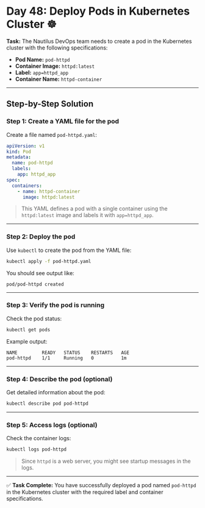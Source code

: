 # Day 48: Deploy Pods in Kubernetes Cluster ☸️

**Task:**
The Nautilus DevOps team needs to create a pod in the Kubernetes cluster with the following specifications:

* **Pod Name:** `pod-httpd`
* **Container Image:** `httpd:latest`
* **Label:** `app=httpd_app`
* **Container Name:** `httpd-container`

---

## Step-by-Step Solution

### **Step 1: Create a YAML file for the pod**

Create a file named `pod-httpd.yaml`:

```yaml
apiVersion: v1
kind: Pod
metadata:
  name: pod-httpd
  labels:
    app: httpd_app
spec:
  containers:
    - name: httpd-container
      image: httpd:latest
```

> This YAML defines a pod with a single container using the `httpd:latest` image and labels it with `app=httpd_app`.

---

### **Step 2: Deploy the pod**

Use `kubectl` to create the pod from the YAML file:

```bash
kubectl apply -f pod-httpd.yaml
```

You should see output like:

```
pod/pod-httpd created
```

---

### **Step 3: Verify the pod is running**

Check the pod status:

```bash
kubectl get pods
```

Example output:

```
NAME         READY   STATUS    RESTARTS   AGE
pod-httpd    1/1     Running   0          1m
```

---

### **Step 4: Describe the pod (optional)**

Get detailed information about the pod:

```bash
kubectl describe pod pod-httpd
```

---

### **Step 5: Access logs (optional)**

Check the container logs:

```bash
kubectl logs pod-httpd
```

> Since `httpd` is a web server, you might see startup messages in the logs.

---

✅ **Task Complete:**
You have successfully deployed a pod named `pod-httpd` in the Kubernetes cluster with the required label and container specifications.

